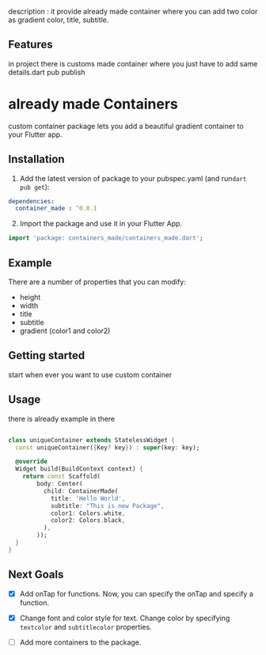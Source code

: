 <!--
This README describes the package. If you publish this package to pub.dev,
this README's contents appear on the landing page for your package.

For information about how to write a good package README, see the guide for
[writing package pages](https://dart.dev/guides/libraries/writing-package-pages).

For general information about developing packages, see the Dart guide for
[creating packages](https://dart.dev/guides/libraries/create-library-packages)
and the Flutter guide for
[developing packages and plugins](https://flutter.dev/developing-packages).
-->

description : it provide already made container where you can add two color as gradient color, title, subtitle. 

## Features

in project there is customs made container where you just have to add same details.dart pub publish

# already made  Containers

custom container package lets you add a beautiful gradient container to your Flutter app.

## Installation

1. Add the latest version of package to your pubspec.yaml (and run`dart pub get`):
```yaml
dependencies:
  container_made : ^0.0.1
```
2. Import the package and use it in your Flutter App.
```dart
import 'package: containers_made/containers_made.dart';
```
## Example
There are a number of properties that you can modify:

-  height
- width
- title
- subtitle
- gradient (color1 and color2)

## Getting started

start when ever you want to use custom container

## Usage

there is already example in there

```dart

class uniqueContainer extends StatelessWidget {
  const uniqueContainer({Key? key}) : super(key: key);

  @override
  Widget build(BuildContext context) {
    return const Scaffold(
        body: Center(
          child: ContainerMade(
            title: 'Hello World',
            subtitle: "This is new Package",
            color1: Colors.white,
            color2: Colors.black,
          ),
        ));
  }
}
```


## Next Goals

- [x] Add onTap for functions.
  Now, you can specify the onTap and specify a function.

- [x] Change font and color style for text.
  Change color by specifying `textcolor` and `subtitlecolor` properties.

- [ ] Add more containers to the package.
